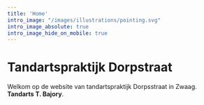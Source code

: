 ```yaml
---
title: 'Home'
intro_image: "/images/illustrations/pointing.svg"
intro_image_absolute: true
intro_image_hide_on_mobile: true
---
```


# Tandartspraktijk Dorpstraat

Welkom op de website van tandartspraktijk Dorpsstraat in Zwaag.  
**Tandarts T. Bajory**.
